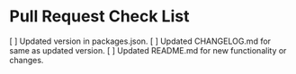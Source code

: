 # Pull Request Check List
[ ] Updated version in packages.json.
[ ] Updated CHANGELOG.md for same as updated version.
[ ] Updated README.md for new functionality or changes.